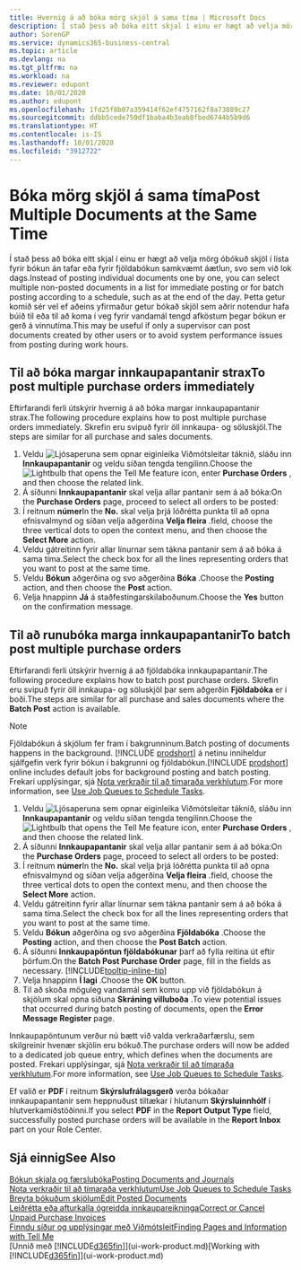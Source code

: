 ```yaml
---
title: Hvernig á að bóka mörg skjöl á sama tíma | Microsoft Docs
description: Í stað þess að bóka eitt skjal í einu er hægt að velja mörg óbókuð skjöl í lista fyrir fjöldabókun, annaðhvort fyrir bókun án tafar eða sem til að mynda er áætluð við lok dags.
author: SorenGP
ms.service: dynamics365-business-central
ms.topic: article
ms.devlang: na
ms.tgt_pltfrm: na
ms.workload: na
ms.reviewer: edupont
ms.date: 10/01/2020
ms.author: edupont
ms.openlocfilehash: 1fd25f8b07a359414f62ef4757162f8a73889c27
ms.sourcegitcommit: ddbb5cede750df1baba4b3eab8fbed6744b5b9d6
ms.translationtype: HT
ms.contentlocale: is-IS
ms.lasthandoff: 10/01/2020
ms.locfileid: "3912722"
---
```

# <a name="post-multiple-documents-at-the-same-time"></a><span data-ttu-id="ae342-103">Bóka mörg skjöl á sama tíma</span><span class="sxs-lookup"><span data-stu-id="ae342-103">Post Multiple Documents at the Same Time</span></span>

<span data-ttu-id="ae342-104">Í stað þess að bóka eitt skjal í einu er hægt að velja mörg óbókuð skjöl í lista fyrir bókun án tafar eða fyrir fjöldabókun samkvæmt áætlun, svo sem við lok dags.</span><span class="sxs-lookup"><span data-stu-id="ae342-104">Instead of posting individual documents one by one, you can select multiple non-posted documents in a list for immediate posting or for batch posting according to a schedule, such as at the end of the day.</span></span> <span data-ttu-id="ae342-105">Þetta getur komið sér vel ef aðeins yfirmaður getur bókað skjöl sem aðrir notendur hafa búið til eða til að koma í veg fyrir vandamál tengd afköstum þegar bókun er gerð á vinnutíma.</span><span class="sxs-lookup"><span data-stu-id="ae342-105">This may be useful if only a supervisor can post documents created by other users or to avoid system performance issues from posting during work hours.</span></span>

## <a name="to-post-multiple-purchase-orders-immediately"></a><span data-ttu-id="ae342-106">Til að bóka margar innkaupapantanir strax</span><span class="sxs-lookup"><span data-stu-id="ae342-106">To post multiple purchase orders immediately</span></span>

<span data-ttu-id="ae342-107">Eftirfarandi ferli útskýrir hvernig á að bóka margar innkaupapantanir strax.</span><span class="sxs-lookup"><span data-stu-id="ae342-107">The following procedure explains how to post multiple purchase orders immediately.</span></span> <span data-ttu-id="ae342-108">Skrefin eru svipuð fyrir öll innkaupa- og söluskjöl.</span><span class="sxs-lookup"><span data-stu-id="ae342-108">The steps are similar for all purchase and sales documents.</span></span>

1. <span data-ttu-id="ae342-109">Veldu ![Ljósaperuna sem opnar eiginleika Viðmótsleitar](media/ui-search/search_small.png "Segðu mér hvað þú vilt gera") táknið, sláðu inn **Innkaupapantanir** og veldu síðan tengda tengilinn.</span><span class="sxs-lookup"><span data-stu-id="ae342-109">Choose the ![Lightbulb that opens the Tell Me feature](media/ui-search/search_small.png "Tell me what you want to do") icon, enter **Purchase Orders** , and then choose the related link.</span></span>
2. <span data-ttu-id="ae342-110">Á síðunni **Innkaupapantanir** skal velja allar pantanir sem á að bóka:</span><span class="sxs-lookup"><span data-stu-id="ae342-110">On the **Purchase Orders** page, proceed to select all orders to be posted:</span></span>
3. <span data-ttu-id="ae342-111">Í reitnum **númer**</span><span class="sxs-lookup"><span data-stu-id="ae342-111">In the **No.**</span></span> <span data-ttu-id="ae342-112">skal velja þrjá lóðrétta punkta til að opna efnisvalmynd og síðan velja aðgerðina **Velja fleira** .</span><span class="sxs-lookup"><span data-stu-id="ae342-112">field, choose the three vertical dots to open the context menu, and then choose the **Select More** action.</span></span>
4. <span data-ttu-id="ae342-113">Veldu gátreitinn fyrir allar línurnar sem tákna pantanir sem á að bóka á sama tíma.</span><span class="sxs-lookup"><span data-stu-id="ae342-113">Select the check box for all the lines representing orders that you want to post at the same time.</span></span>
5. <span data-ttu-id="ae342-114">Veldu **Bókun** aðgerðina og svo aðgerðina **Bóka** .</span><span class="sxs-lookup"><span data-stu-id="ae342-114">Choose the **Posting** action, and then choose the **Post** action.</span></span>
6. <span data-ttu-id="ae342-115">Velja hnappinn **Já** á staðfestingarskilaboðunum.</span><span class="sxs-lookup"><span data-stu-id="ae342-115">Choose the **Yes** button on the confirmation message.</span></span>

## <a name="to-batch-post-multiple-purchase-orders"></a><span data-ttu-id="ae342-116">Til að runubóka marga innkaupapantanir</span><span class="sxs-lookup"><span data-stu-id="ae342-116">To batch post multiple purchase orders</span></span>

<span data-ttu-id="ae342-117">Eftirfarandi ferli útskýrir hvernig á að fjöldabóka innkaupapantanir.</span><span class="sxs-lookup"><span data-stu-id="ae342-117">The following procedure explains how to batch post purchase orders.</span></span> <span data-ttu-id="ae342-118">Skrefin eru svipuð fyrir öll innkaupa- og söluskjöl þar sem aðgerðin **Fjöldabóka** er í boði.</span><span class="sxs-lookup"><span data-stu-id="ae342-118">The steps are similar for all purchase and sales documents where the **Batch Post** action is available.</span></span>

> [!NOTE]
> <span data-ttu-id="ae342-119">Fjöldabókun á skjölum fer fram í bakgrunninum.</span><span class="sxs-lookup"><span data-stu-id="ae342-119">Batch posting of documents happens in the background.</span></span> <span data-ttu-id="ae342-120">[!INCLUDE [prodshort](includes/prodshort.md)] á netinu inniheldur sjálfgefin verk fyrir bókun í bakgrunni og fjöldabókun.</span><span class="sxs-lookup"><span data-stu-id="ae342-120">[!INCLUDE [prodshort](includes/prodshort.md)] online includes default jobs for background posting and batch posting.</span></span> <span data-ttu-id="ae342-121">Frekari upplýsingar, sjá [Nota verkraðir til að tímaraða verkhlutum](admin-job-queues-schedule-tasks.md).</span><span class="sxs-lookup"><span data-stu-id="ae342-121">For more information, see [Use Job Queues to Schedule Tasks](admin-job-queues-schedule-tasks.md).</span></span>

1. <span data-ttu-id="ae342-122">Veldu ![Ljósaperuna sem opnar eiginleika Viðmótsleitar](media/ui-search/search_small.png "Segðu mér hvað þú vilt gera") táknið, sláðu inn **Innkaupapantanir** og veldu síðan tengda tengilinn.</span><span class="sxs-lookup"><span data-stu-id="ae342-122">Choose the ![Lightbulb that opens the Tell Me feature](media/ui-search/search_small.png "Tell me what you want to do") icon, enter **Purchase Orders** , and then choose the related link.</span></span>  
2. <span data-ttu-id="ae342-123">Á síðunni **Innkaupapantanir** skal velja allar pantanir sem á að bóka:</span><span class="sxs-lookup"><span data-stu-id="ae342-123">On the **Purchase Orders** page, proceed to select all orders to be posted:</span></span>
3. <span data-ttu-id="ae342-124">Í reitnum **númer**</span><span class="sxs-lookup"><span data-stu-id="ae342-124">In the **No.**</span></span> <span data-ttu-id="ae342-125">skal velja þrjá lóðrétta punkta til að opna efnisvalmynd og síðan velja aðgerðina **Velja fleira** .</span><span class="sxs-lookup"><span data-stu-id="ae342-125">field, choose the three vertical dots to open the context menu, and then choose the **Select More** action.</span></span>
4. <span data-ttu-id="ae342-126">Veldu gátreitinn fyrir allar línurnar sem tákna pantanir sem á að bóka á sama tíma.</span><span class="sxs-lookup"><span data-stu-id="ae342-126">Select the check box for all the lines representing orders that you want to post at the same time.</span></span>
5. <span data-ttu-id="ae342-127">Veldu **Bókun** aðgerðina og svo aðgerðina **Fjöldabóka** .</span><span class="sxs-lookup"><span data-stu-id="ae342-127">Choose the **Posting** action, and then choose the **Post Batch** action.</span></span>
6. <span data-ttu-id="ae342-128">Á síðunni **Innkaupapöntun fjöldabókunar** þarf að fylla reitina út eftir þörfum.</span><span class="sxs-lookup"><span data-stu-id="ae342-128">On the **Batch Post Purchase Order** page, fill in the fields as necessary.</span></span> [!INCLUDE[tooltip-inline-tip](includes/tooltip-inline-tip_md.md)]
7. <span data-ttu-id="ae342-129">Velja hnappinn **Í lagi** .</span><span class="sxs-lookup"><span data-stu-id="ae342-129">Choose the **OK** button.</span></span>
8. <span data-ttu-id="ae342-130">Til að skoða möguleg vandamál sem komu upp við fjöldabókun á skjölum skal opna síðuna **Skráning villuboða** .</span><span class="sxs-lookup"><span data-stu-id="ae342-130">To view potential issues that occurred during batch posting of documents, open the **Error Message Register** page.</span></span>

<span data-ttu-id="ae342-131">Innkaupapöntunum verður nú bætt við valda verkraðarfærslu, sem skilgreinir hvenær skjölin eru bókuð.</span><span class="sxs-lookup"><span data-stu-id="ae342-131">The purchase orders will now be added to a dedicated job queue entry, which defines when the documents are posted.</span></span> <span data-ttu-id="ae342-132">Frekari upplýsingar, sjá [Nota verkraðir til að tímaraða verkhlutum](admin-job-queues-schedule-tasks.md).</span><span class="sxs-lookup"><span data-stu-id="ae342-132">For more information, see [Use Job Queues to Schedule Tasks](admin-job-queues-schedule-tasks.md).</span></span>

<span data-ttu-id="ae342-133">Ef valið er **PDF** í reitnum **Skýrslufrálagsgerð** verða bókaðar innkaupapantanir sem heppnuðust tiltækar í hlutanum **Skýrsluinnhólf** í hlutverkamiðstöðinni.</span><span class="sxs-lookup"><span data-stu-id="ae342-133">If you select **PDF** in the **Report Output Type** field, successfully posted purchase orders will be available in the **Report Inbox** part on your Role Center.</span></span>

## <a name="see-also"></a><span data-ttu-id="ae342-134">Sjá einnig</span><span class="sxs-lookup"><span data-stu-id="ae342-134">See Also</span></span>

[<span data-ttu-id="ae342-135">Bókun skjala og færslubóka</span><span class="sxs-lookup"><span data-stu-id="ae342-135">Posting Documents and Journals</span></span>](ui-post-documents-journals.md)  
[<span data-ttu-id="ae342-136">Nota verkraðir til að tímaraða verkhlutum</span><span class="sxs-lookup"><span data-stu-id="ae342-136">Use Job Queues to Schedule Tasks</span></span>](admin-job-queues-schedule-tasks.md)  
[<span data-ttu-id="ae342-137">Breyta bókuðum skjölum</span><span class="sxs-lookup"><span data-stu-id="ae342-137">Edit Posted Documents</span></span>](across-edit-posted-document.md)  
[<span data-ttu-id="ae342-138">Leiðrétta eða afturkalla ógreidda innkaupareikninga</span><span class="sxs-lookup"><span data-stu-id="ae342-138">Correct or Cancel Unpaid Purchase Invoices</span></span>](purchasing-how-correct-cancel-unpaid-purchase-invoices.md)  
[<span data-ttu-id="ae342-139">Finndu síður og upplýsingar með Viðmótsleit</span><span class="sxs-lookup"><span data-stu-id="ae342-139">Finding Pages and Information with Tell Me</span></span>](ui-search.md)  
<span data-ttu-id="ae342-140">[Unnið með [!INCLUDE[d365fin](includes/d365fin_md.md)]](ui-work-product.md)</span><span class="sxs-lookup"><span data-stu-id="ae342-140">[Working with [!INCLUDE[d365fin](includes/d365fin_md.md)]](ui-work-product.md)</span></span>
